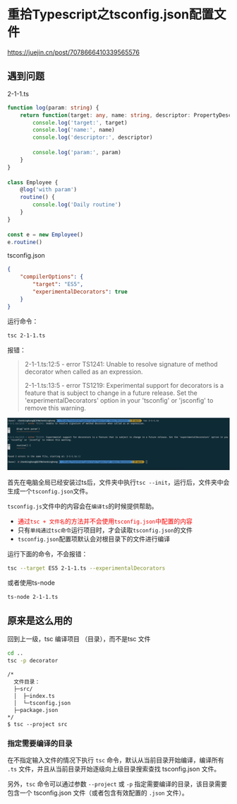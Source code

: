 # 重拾Typescript之tsconfig.json配置文件

https://juejin.cn/post/7078666410339565576

## 遇到问题

2-1-1.ts

```ts
function log(param: string) {
    return function(target: any, name: string, descriptor: PropertyDescriptor) {
        console.log('target:', target)
        console.log('name:', name)
        console.log('descriptor:', descriptor)
        
        console.log('param:', param)
    }
}

class Employee {
    @log('with param')
    routine() {
        console.log('Daily routine')
    }
}

const e = new Employee()
e.routine()
```

tsconfig.json

```json
{
    "compilerOptions": {
        "target": "ES5",
        "experimentalDecorators": true
    }
}                                                                          
```

运行命令：

```sh
tsc 2-1-1.ts
```

报错：

>2-1-1.ts:12:5 - error TS1241: Unable to resolve signature of method decorator when called as an expression.
>
>2-1-1.ts:13:5 - error TS1219: Experimental support for decorators is a feature that is subject to change in a future release. Set the 'experimentalDecorators' option in your 'tsconfig' or 'jsconfig' to remove this warning.



![image-20230206131812595](./assets/image-20230206131812595.png)

首先在电脑全局已经安装过ts后，文件夹中执行`tsc --init`，运行后，文件夹中会生成一个`tsconfig.json`文件。

`tsconfig.js`文件中的内容会在`编译ts`的时候提供帮助。

- <font color=red>通过`tsc + 文件名`的方法并不会使用`tsconfig.json`中配置的内容</font>
- 只有`单纯通过tsc命令`运行项目时，才会读取`tsconfig.json`的文件
- `tsconfig.json`配置项默认会对根目录下的文件进行编译



运行下面的命令，不会报错：

```sh
tsc --target ES5 2-1-1.ts --experimentalDecorators
```

或者使用ts-node

```sh
ts-node 2-1-1.ts
```

## 原来是这么用的

回到上一级，tsc 编译项目 （目录），而不是tsc 文件

```sh
cd ..
tsc -p decorator
```

```
/*
  文件目录：
  ├─src/
  │  ├─index.ts
  │  └─tsconfig.json
  ├─package.json
*/
$ tsc --project src
```

### 指定需要编译的目录

在不指定输入文件的情况下执行 `tsc` 命令，默认从当前目录开始编译，编译所有 `.ts` 文件，并且从当前目录开始逐级向上级目录搜索查找 tsconfig.json 文件。

另外，`tsc` 命令可以通过参数 `--project` 或 `-p` 指定需要编译的目录，该目录需要包含一个 tsconfig.json 文件（或者包含有效配置的 `.json` 文件）。